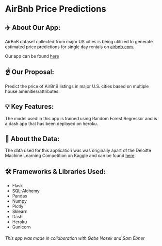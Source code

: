 # AirBnb Price Predictions 

## ✈️ About Our App:

AirBnB dataset collected from major US cities is being utilized to generate estimated price predictions for single day rentals on [airbnb.com](https://www.airbnb.com/).

Our app can be found [here](https://airbnb-price-prediction-web.herokuapp.com/)

## ☝️ Our Proposal:

Predict the price of AirBnB listings in major U.S. cities based on multiple house amenities/attributes.

## 💡 Key Features:

The model used in this app is trained using Random Forest Regressor and is a dash app that has been deployed on heroku.

## 🧮 About the Data:

The data used for this application was was originally apart of the Deloitte Machine Learning Competition on Kaggle and can be found [here](https://www.kaggle.com/rudymizrahi/airbnb-listings-in-major-us-cities-deloitte-ml).

## 🛠 Frameworks & Libraries Used:

- Flask
- SQL-Alchemy
- Pandas
- Numpy
- Plotly
- Sklearn
- Dash
- Heroku
- Gunicorn

###### This app was made in collaboration with Gabe Nosek and Sam Ebner
